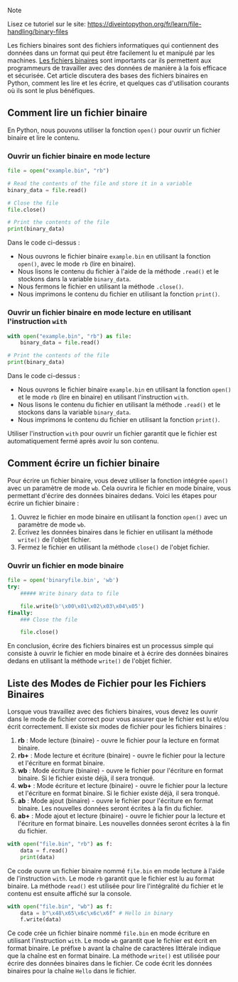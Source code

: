 > [!NOTE]
> Lisez ce tutoriel sur le site: https://diveintopython.org/fr/learn/file-handling/binary-files

Les fichiers binaires sont des fichiers informatiques qui contiennent des données dans un format qui peut être facilement lu et manipulé par les machines. [Les fichiers binaires](https://en.wikipedia.org/wiki/Binary_file) sont importants car ils permettent aux programmeurs de travailler avec des données de manière à la fois efficace et sécurisée. Cet article discutera des bases des fichiers binaires en Python, comment les lire et les écrire, et quelques cas d'utilisation courants où ils sont le plus bénéfiques.

## Comment lire un fichier binaire

En Python, nous pouvons utiliser la fonction `open()` pour ouvrir un fichier binaire et lire le contenu.

### Ouvrir un fichier binaire en mode lecture

```python
file = open("example.bin", "rb")

# Read the contents of the file and store it in a variable
binary_data = file.read()

# Close the file
file.close()

# Print the contents of the file
print(binary_data)
```

Dans le code ci-dessus :

- Nous ouvrons le fichier binaire `example.bin` en utilisant la fonction `open()`, avec le mode `rb` (lire en binaire).
- Nous lisons le contenu du fichier à l'aide de la méthode `.read()` et le stockons dans la variable `binary_data`.
- Nous fermons le fichier en utilisant la méthode `.close()`.
- Nous imprimons le contenu du fichier en utilisant la fonction `print()`.

### Ouvrir un fichier binaire en mode lecture en utilisant l'instruction `with`

```python
with open("example.bin", "rb") as file:
    binary_data = file.read()

# Print the contents of the file
print(binary_data)
```

Dans le code ci-dessus :

- Nous ouvrons le fichier binaire `example.bin` en utilisant la fonction `open()` et le mode `rb` (lire en binaire) en utilisant l'instruction `with`.
- Nous lisons le contenu du fichier en utilisant la méthode `.read()` et le stockons dans la variable `binary_data`.
- Nous imprimons le contenu du fichier en utilisant la fonction `print()`.

Utiliser l'instruction `with` pour ouvrir un fichier garantit que le fichier est automatiquement fermé après avoir lu son contenu.

## Comment écrire un fichier binaire

Pour écrire un fichier binaire, vous devez utiliser la fonction intégrée `open()` avec un paramètre de mode `wb`. Cela ouvrira le fichier en mode binaire, vous permettant d'écrire des données binaires dedans. Voici les étapes pour écrire un fichier binaire :

1. Ouvrez le fichier en mode binaire en utilisant la fonction `open()` avec un paramètre de mode `wb`.
2. Écrivez les données binaires dans le fichier en utilisant la méthode `write()` de l'objet fichier.
3. Fermez le fichier en utilisant la méthode `close()` de l'objet fichier.

### Ouvrir un fichier en mode binaire

```python
file = open('binaryfile.bin', 'wb')
try:
    ##### Write binary data to file

    file.write(b'\x00\x01\x02\x03\x04\x05')
finally:
    ### Close the file

    file.close()
```

En conclusion, écrire des fichiers binaires est un processus simple qui consiste à ouvrir le fichier en mode binaire et à écrire des données binaires dedans en utilisant la méthode `write()` de l'objet fichier.

## Liste des Modes de Fichier pour les Fichiers Binaires

Lorsque vous travaillez avec des fichiers binaires, vous devez les ouvrir dans le mode de fichier correct pour vous assurer que le fichier est lu et/ou écrit correctement. Il existe six modes de fichier pour les fichiers binaires :

1. **rb** : Mode lecture (binaire) - ouvre le fichier pour la lecture en format binaire.
2. **rb+** : Mode lecture et écriture (binaire) - ouvre le fichier pour la lecture et l'écriture en format binaire.
3. **wb** : Mode écriture (binaire) - ouvre le fichier pour l'écriture en format binaire. Si le fichier existe déjà, il sera tronqué.
4. **wb+** : Mode écriture et lecture (binaire) - ouvre le fichier pour la lecture et l'écriture en format binaire. Si le fichier existe déjà, il sera tronqué.
5. **ab** : Mode ajout (binaire) - ouvre le fichier pour l'écriture en format binaire. Les nouvelles données seront écrites à la fin du fichier.
6. **ab+** : Mode ajout et lecture (binaire) - ouvre le fichier pour la lecture et l'écriture en format binaire. Les nouvelles données seront écrites à la fin du fichier.

```python
with open("file.bin", "rb") as f:
    data = f.read()
    print(data)
```

Ce code ouvre un fichier binaire nommé `file.bin` en mode lecture à l'aide de l'instruction `with`. Le mode `rb` garantit que le fichier est lu au format binaire. La méthode `read()` est utilisée pour lire l'intégralité du fichier et le contenu est ensuite affiché sur la console.

```python
with open("file.bin", "wb") as f:
    data = b"\x48\x65\x6c\x6c\x6f" # Hello in binary
    f.write(data)
```

Ce code crée un fichier binaire nommé `file.bin` en mode écriture en utilisant l'instruction `with`. Le mode `wb` garantit que le fichier est écrit en format binaire. Le préfixe `b` avant la chaîne de caractères littérale indique que la chaîne est en format binaire. La méthode `write()` est utilisée pour écrire des données binaires dans le fichier. Ce code écrit les données binaires pour la chaîne `Hello` dans le fichier.
